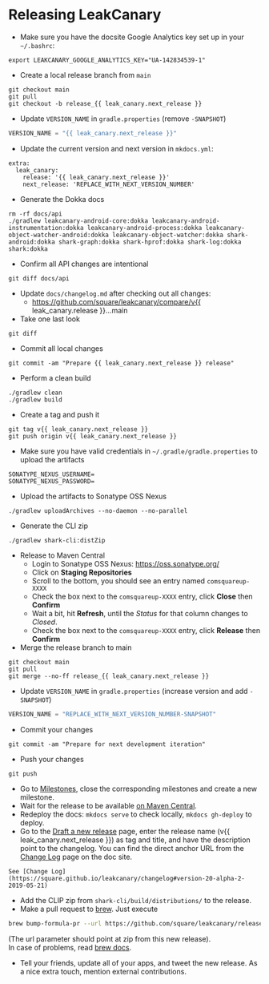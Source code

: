 # Releasing LeakCanary

* Make sure you have the docsite Google Analytics key set up in your `~/.bashrc`:

```
export LEAKCANARY_GOOGLE_ANALYTICS_KEY="UA-142834539-1"
```

* Create a local release branch from `main`
```
git checkout main
git pull
git checkout -b release_{{ leak_canary.next_release }}
```

* Update `VERSION_NAME` in `gradle.properties` (remove `-SNAPSHOT`)
```gradle
VERSION_NAME = "{{ leak_canary.next_release }}"
```

* Update the current version and next version in `mkdocs.yml`:
```
extra:
  leak_canary:
    release: '{{ leak_canary.next_release }}'
    next_release: 'REPLACE_WITH_NEXT_VERSION_NUMBER'
```

* Generate the Dokka docs
```
rm -rf docs/api
./gradlew leakcanary-android-core:dokka leakcanary-android-instrumentation:dokka leakcanary-android-process:dokka leakcanary-object-watcher-android:dokka leakcanary-object-watcher:dokka shark-android:dokka shark-graph:dokka shark-hprof:dokka shark-log:dokka shark:dokka
```

* Confirm all API changes are intentional
```
git diff docs/api
```

* Update `docs/changelog.md` after checking out all changes:
    * https://github.com/square/leakcanary/compare/v{{ leak_canary.release }}...main
* Take one last look
```
git diff
```

* Commit all local changes
```
git commit -am "Prepare {{ leak_canary.next_release }} release"
```

* Perform a clean build
```
./gradlew clean
./gradlew build
```

* Create a tag and push it
```
git tag v{{ leak_canary.next_release }}
git push origin v{{ leak_canary.next_release }}
```

* Make sure you have valid credentials in `~/.gradle/gradle.properties` to upload the artifacts
```
SONATYPE_NEXUS_USERNAME=
SONATYPE_NEXUS_PASSWORD=
```

* Upload the artifacts to Sonatype OSS Nexus
```
./gradlew uploadArchives --no-daemon --no-parallel
```

* Generate the CLI zip
```
./gradlew shark-cli:distZip
```

* Release to Maven Central
    * Login to Sonatype OSS Nexus: https://oss.sonatype.org/
    * Click on **Staging Repositories**
    * Scroll to the bottom, you should see an entry named `comsquareup-XXXX`
    * Check the box next to the `comsquareup-XXXX` entry, click **Close** then **Confirm**
    * Wait a bit, hit **Refresh**, until the *Status* for that column changes to *Closed*.
    * Check the box next to the `comsquareup-XXXX` entry, click **Release** then **Confirm**
* Merge the release branch to main
```
git checkout main
git pull
git merge --no-ff release_{{ leak_canary.next_release }}
```
* Update `VERSION_NAME` in `gradle.properties` (increase version and add `-SNAPSHOT`)
```gradle
VERSION_NAME = "REPLACE_WITH_NEXT_VERSION_NUMBER-SNAPSHOT"
```

* Commit your changes
```
git commit -am "Prepare for next development iteration"
```

* Push your changes
```
git push
```

* Go to [Milestones](https://github.com/square/leakcanary/milestones), close the corresponding milestones and create a new milestone.
* Wait for the release to be available [on Maven Central](https://repo1.maven.org/maven2/com/squareup/leakcanary/leakcanary-android/).
* Redeploy the docs: `mkdocs serve` to check locally, `mkdocs gh-deploy` to deploy.
* Go to the [Draft a new release](https://github.com/square/leakcanary/releases/new) page, enter the release name (v{{ leak_canary.next_release }}) as tag and title, and have the description point to the changelog. You can find the direct anchor URL from the [Change Log](https://square.github.io/leakcanary/changelog) page on the doc site.
```
See [Change Log](https://square.github.io/leakcanary/changelog#version-20-alpha-2-2019-05-21)
```
* Add the CLIP zip from `shark-cli/build/distributions/` to the release.
* Make a pull request to [brew](https://brew.sh/). Just execute 
```bash
brew bump-formula-pr --url https://github.com/square/leakcanary/releases/download/v{{ leak_canary.next_release }}/shark-cli-{{ leak_canary.next_release }}.zip leakcanary-shark
```
(The url parameter should point at zip from this new release).   
In case of problems, read [brew docs](https://docs.brew.sh/How-To-Open-a-Homebrew-Pull-Request).  
* Tell your friends, update all of your apps, and tweet the new release. As a nice extra touch, mention external contributions.

